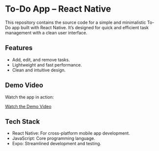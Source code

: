 # To-Do App – React Native

This repository contains the source code for a simple and minimalistic To-Do app built with React Native. It’s designed for quick and efficient task management with a clean user interface.

## Features

- Add, edit, and remove tasks.
- Lightweight and fast performance.
- Clean and intuitive design.

## Demo Video

Watch the app in action:

[Watch the Demo Video](https://www.youtube.com/shorts/TSsl47c_LxI)

## Tech Stack

- React Native: For cross-platform mobile app development.
- JavaScript: Core programming language.
- Expo: Streamlined development and testing.
